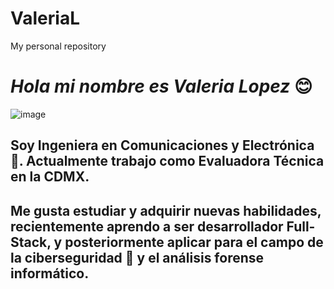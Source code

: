 # ValeriaL
My personal repository

# *Hola mi nombre es Valeria Lopez* 😊

![image](https://user-images.githubusercontent.com/83677619/197870428-4741404d-a005-4a61-946e-4c0538a6863c.png)


## Soy Ingeniera en Comunicaciones y Electrónica 👋. Actualmente trabajo como Evaluadora Técnica en la CDMX.
## Me gusta estudiar y adquirir nuevas habilidades, recientemente aprendo a ser desarrollador Full-Stack, y posteriormente aplicar para el campo de la ciberseguridad 🔐 y el análisis forense informático.
